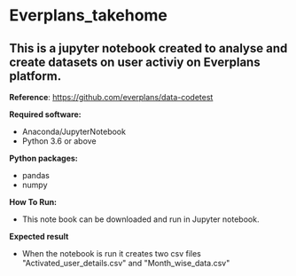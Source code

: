 # Everplans_takehome

## This is a jupyter notebook created to analyse and create datasets on user activiy on Everplans platform.

**Reference**:
https://github.com/everplans/data-codetest

**Required software:**
- Anaconda/JupyterNotebook
- Python 3.6 or above

**Python packages:**
- pandas
- numpy

**How To Run:**
- This note book can be downloaded and run in Jupyter notebook.

**Expected result**
- When the notebook is run it creates two csv files "Activated_user_details.csv" and "Month_wise_data.csv"
